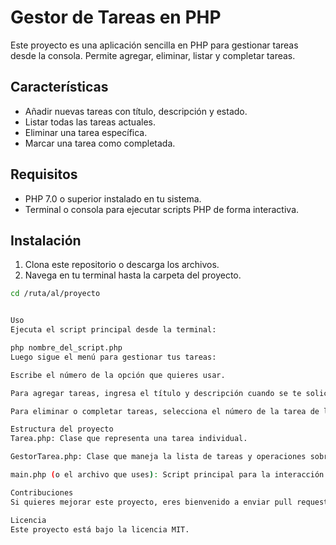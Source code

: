 # Gestor de Tareas en PHP

Este proyecto es una aplicación sencilla en PHP para gestionar tareas desde la consola. Permite agregar, eliminar, listar y completar tareas.

## Características

- Añadir nuevas tareas con título, descripción y estado.
- Listar todas las tareas actuales.
- Eliminar una tarea específica.
- Marcar una tarea como completada.

## Requisitos

- PHP 7.0 o superior instalado en tu sistema.
- Terminal o consola para ejecutar scripts PHP de forma interactiva.

## Instalación

1. Clona este repositorio o descarga los archivos.
2. Navega en tu terminal hasta la carpeta del proyecto.

```bash
cd /ruta/al/proyecto


Uso
Ejecuta el script principal desde la terminal:

php nombre_del_script.php
Luego sigue el menú para gestionar tus tareas:

Escribe el número de la opción que quieres usar.

Para agregar tareas, ingresa el título y descripción cuando se te solicite.

Para eliminar o completar tareas, selecciona el número de la tarea de la lista mostrada.

Estructura del proyecto
Tarea.php: Clase que representa una tarea individual.

GestorTarea.php: Clase que maneja la lista de tareas y operaciones sobre ellas.

main.php (o el archivo que uses): Script principal para la interacción con el usuario.

Contribuciones
Si quieres mejorar este proyecto, eres bienvenido a enviar pull requests o reportar issues.

Licencia
Este proyecto está bajo la licencia MIT.